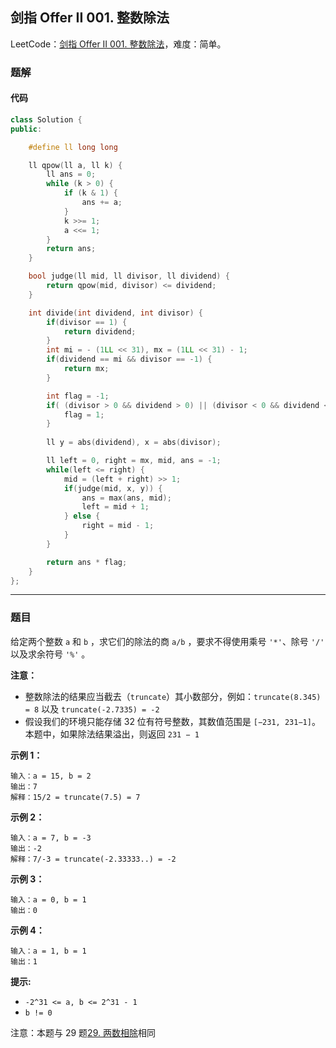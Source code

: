 ## 剑指 Offer II 001. 整数除法

LeetCode：[剑指 Offer II 001. 整数除法](https://leetcode.cn/problems/xoh6Oh/)，难度：简单。

### 题解

#### 代码

```c++
class Solution {
public:

    #define ll long long

    ll qpow(ll a, ll k) {
        ll ans = 0;
        while (k > 0) {
            if (k & 1) {
                ans += a;
            }
            k >>= 1;
            a <<= 1;
        }
        return ans;
    }

    bool judge(ll mid, ll divisor, ll dividend) {
        return qpow(mid, divisor) <= dividend;
    }

    int divide(int dividend, int divisor) {
        if(divisor == 1) {
            return dividend;
        }
        int mi = - (1LL << 31), mx = (1LL << 31) - 1;
        if(dividend == mi && divisor == -1) {
            return mx;
        }

        int flag = -1;
        if( (divisor > 0 && dividend > 0) || (divisor < 0 && dividend < 0) ) {
            flag = 1;
        } 
        
        ll y = abs(dividend), x = abs(divisor);

        ll left = 0, right = mx, mid, ans = -1;
        while(left <= right) {
            mid = (left + right) >> 1;
            if(judge(mid, x, y)) {
                ans = max(ans, mid);
                left = mid + 1;
            } else {
                right = mid - 1;
            }
        }

        return ans * flag;
    }
};
```



---



### 题目

给定两个整数 `a` 和 `b` ，求它们的除法的商 `a/b` ，要求不得使用乘号 `'*'`、除号 `'/'` 以及求余符号 `'%'` 。

 

**注意：**

- 整数除法的结果应当截去（`truncate`）其小数部分，例如：`truncate(8.345) = 8` 以及 `truncate(-2.7335) = -2`
- 假设我们的环境只能存储 32 位有符号整数，其数值范围是 `[−231, 231−1]`。本题中，如果除法结果溢出，则返回 `231 − 1`

 

**示例 1：**

```
输入：a = 15, b = 2
输出：7
解释：15/2 = truncate(7.5) = 7
```

**示例 2：**

```
输入：a = 7, b = -3
输出：-2
解释：7/-3 = truncate(-2.33333..) = -2
```

**示例 3：**

```
输入：a = 0, b = 1
输出：0
```

**示例 4：**

```
输入：a = 1, b = 1
输出：1
```

 

**提示:**

- `-2^31 <= a, b <= 2^31 - 1`
- `b != 0`

 

注意：本题与 29 题[29. 两数相除](https://leetcode-cn.com/problems/divide-two-integers/)相同


